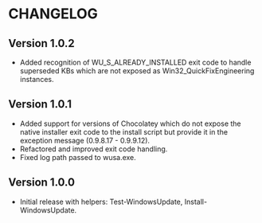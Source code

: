 ﻿# CHANGELOG

## Version 1.0.2

- Added recognition of WU_S_ALREADY_INSTALLED exit code to handle superseded KBs which are not exposed as Win32_QuickFixEngineering instances.

## Version 1.0.1

- Added support for versions of Chocolatey which do not expose the native installer exit code to the install script but provide it in the exception message (0.9.8.17 - 0.9.9.12).
- Refactored and improved exit code handling.
- Fixed log path passed to wusa.exe.

## Version 1.0.0

- Initial release with helpers: Test-WindowsUpdate, Install-WindowsUpdate.
